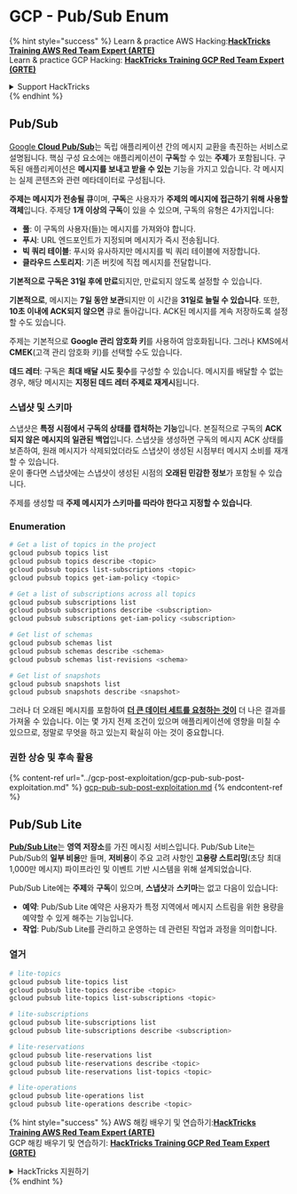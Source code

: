 # GCP - Pub/Sub Enum

{% hint style="success" %}
Learn & practice AWS Hacking:<img src="../../../.gitbook/assets/image (1) (1) (1) (1).png" alt="" data-size="line">[**HackTricks Training AWS Red Team Expert (ARTE)**](https://training.hacktricks.xyz/courses/arte)<img src="../../../.gitbook/assets/image (1) (1) (1) (1).png" alt="" data-size="line">\
Learn & practice GCP Hacking: <img src="../../../.gitbook/assets/image (2) (1).png" alt="" data-size="line">[**HackTricks Training GCP Red Team Expert (GRTE)**<img src="../../../.gitbook/assets/image (2) (1).png" alt="" data-size="line">](https://training.hacktricks.xyz/courses/grte)

<details>

<summary>Support HackTricks</summary>

* Check the [**subscription plans**](https://github.com/sponsors/carlospolop)!
* **Join the** 💬 [**Discord group**](https://discord.gg/hRep4RUj7f) or the [**telegram group**](https://t.me/peass) or **follow** us on **Twitter** 🐦 [**@hacktricks\_live**](https://twitter.com/hacktricks_live)**.**
* **Share hacking tricks by submitting PRs to the** [**HackTricks**](https://github.com/carlospolop/hacktricks) and [**HackTricks Cloud**](https://github.com/carlospolop/hacktricks-cloud) github repos.

</details>
{% endhint %}

## Pub/Sub <a href="#reviewing-cloud-pubsub" id="reviewing-cloud-pubsub"></a>

[Google **Cloud Pub/Sub**](https://cloud.google.com/pubsub/)는 독립 애플리케이션 간의 메시지 교환을 촉진하는 서비스로 설명됩니다. 핵심 구성 요소에는 애플리케이션이 **구독**할 수 있는 **주제**가 포함됩니다. 구독된 애플리케이션은 **메시지를 보내고 받을 수 있는** 기능을 가지고 있습니다. 각 메시지는 실제 콘텐츠와 관련 메타데이터로 구성됩니다.

**주제는 메시지가 전송될 큐**이며, **구독**은 사용자가 **주제의 메시지에 접근하기 위해 사용할 객체**입니다. 주제당 **1개 이상의 구독**이 있을 수 있으며, 구독의 유형은 4가지입니다:

* **풀**: 이 구독의 사용자(들)는 메시지를 가져와야 합니다.
* **푸시**: URL 엔드포인트가 지정되며 메시지가 즉시 전송됩니다.
* **빅 쿼리 테이블**: 푸시와 유사하지만 메시지를 빅 쿼리 테이블에 저장합니다.
* **클라우드 스토리지**: 기존 버킷에 직접 메시지를 전달합니다.

**기본적으로** **구독은 31일 후에 만료**되지만, 만료되지 않도록 설정할 수 있습니다.

**기본적으로**, 메시지는 **7일 동안 보관**되지만 이 시간을 **31일로 늘릴 수 있습니다**. 또한, **10초 이내에 ACK되지 않으면** 큐로 돌아갑니다. ACK된 메시지를 계속 저장하도록 설정할 수도 있습니다.

주제는 기본적으로 **Google 관리 암호화 키**를 사용하여 암호화됩니다. 그러나 KMS에서 **CMEK**(고객 관리 암호화 키)를 선택할 수도 있습니다.

**데드 레터**: 구독은 **최대 배달 시도 횟수**를 구성할 수 있습니다. 메시지를 배달할 수 없는 경우, 해당 메시지는 **지정된 데드 레터 주제로 재게시**됩니다.

### 스냅샷 및 스키마

스냅샷은 **특정 시점에서 구독의 상태를 캡처하는 기능**입니다. 본질적으로 구독의 **ACK되지 않은 메시지의 일관된 백업**입니다. 스냅샷을 생성하면 구독의 메시지 ACK 상태를 보존하여, 원래 메시지가 삭제되었더라도 스냅샷이 생성된 시점부터 메시지 소비를 재개할 수 있습니다.\
운이 좋다면 스냅샷에는 스냅샷이 생성된 시점의 **오래된 민감한 정보**가 포함될 수 있습니다.

주제를 생성할 때 **주제 메시지가 스키마를 따라야 한다고 지정할 수 있습니다**.

### Enumeration
```bash
# Get a list of topics in the project
gcloud pubsub topics list
gcloud pubsub topics describe <topic>
gcloud pubsub topics list-subscriptions <topic>
gcloud pubsub topics get-iam-policy <topic>

# Get a list of subscriptions across all topics
gcloud pubsub subscriptions list
gcloud pubsub subscriptions describe <subscription>
gcloud pubsub subscriptions get-iam-policy <subscription>

# Get list of schemas
gcloud pubsub schemas list
gcloud pubsub schemas describe <schema>
gcloud pubsub schemas list-revisions <schema>

# Get list of snapshots
gcloud pubsub snapshots list
gcloud pubsub snapshots describe <snapshot>
```
그러나 더 오래된 메시지를 포함하여 [**더 큰 데이터 세트를 요청하는 것이**](https://cloud.google.com/pubsub/docs/replay-overview) 더 나은 결과를 가져올 수 있습니다. 이는 몇 가지 전제 조건이 있으며 애플리케이션에 영향을 미칠 수 있으므로, 정말로 무엇을 하고 있는지 확실히 아는 것이 중요합니다.

### 권한 상승 및 후속 활용

{% content-ref url="../gcp-post-exploitation/gcp-pub-sub-post-exploitation.md" %}
[gcp-pub-sub-post-exploitation.md](../gcp-post-exploitation/gcp-pub-sub-post-exploitation.md)
{% endcontent-ref %}

## Pub/Sub Lite

[**Pub/Sub Lite**](https://cloud.google.com/pubsub/docs/choosing-pubsub-or-lite)는 **영역 저장소**를 가진 메시징 서비스입니다. Pub/Sub Lite는 Pub/Sub의 **일부 비용**만 들며, **저비용**이 주요 고려 사항인 **고용량 스트리밍**(초당 최대 1,000만 메시지) 파이프라인 및 이벤트 기반 시스템을 위해 설계되었습니다.

Pub/Sub Lite에는 **주제**와 **구독**이 있으며, **스냅샷**과 **스키마**는 없고 다음이 있습니다:

* **예약**: Pub/Sub Lite 예약은 사용자가 특정 지역에서 메시지 스트림을 위한 용량을 예약할 수 있게 해주는 기능입니다.
* **작업**: Pub/Sub Lite를 관리하고 운영하는 데 관련된 작업과 과정을 의미합니다.

### 열거
```bash
# lite-topics
gcloud pubsub lite-topics list
gcloud pubsub lite-topics describe <topic>
gcloud pubsub lite-topics list-subscriptions <topic>

# lite-subscriptions
gcloud pubsub lite-subscriptions list
gcloud pubsub lite-subscriptions describe <subscription>

# lite-reservations
gcloud pubsub lite-reservations list
gcloud pubsub lite-reservations describe <topic>
gcloud pubsub lite-reservations list-topics <topic>

# lite-operations
gcloud pubsub lite-operations list
gcloud pubsub lite-operations describe <topic>
```
{% hint style="success" %}
AWS 해킹 배우기 및 연습하기:<img src="../../../.gitbook/assets/image (1) (1) (1) (1).png" alt="" data-size="line">[**HackTricks Training AWS Red Team Expert (ARTE)**](https://training.hacktricks.xyz/courses/arte)<img src="../../../.gitbook/assets/image (1) (1) (1) (1).png" alt="" data-size="line">\
GCP 해킹 배우기 및 연습하기: <img src="../../../.gitbook/assets/image (2) (1).png" alt="" data-size="line">[**HackTricks Training GCP Red Team Expert (GRTE)**<img src="../../../.gitbook/assets/image (2) (1).png" alt="" data-size="line">](https://training.hacktricks.xyz/courses/grte)

<details>

<summary>HackTricks 지원하기</summary>

* [**구독 계획**](https://github.com/sponsors/carlospolop) 확인하기!
* **💬 [**디스코드 그룹**](https://discord.gg/hRep4RUj7f) 또는 [**텔레그램 그룹**](https://t.me/peass)에 참여하거나 **트위터** 🐦 [**@hacktricks\_live**](https://twitter.com/hacktricks_live)**를 팔로우하세요.**
* **[**HackTricks**](https://github.com/carlospolop/hacktricks) 및 [**HackTricks Cloud**](https://github.com/carlospolop/hacktricks-cloud) 깃허브 리포지토리에 PR을 제출하여 해킹 트릭을 공유하세요.**

</details>
{% endhint %}
